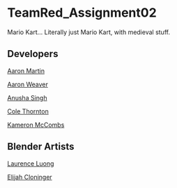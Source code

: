 # TeamRed_Assignment02
Mario Kart... Literally just Mario Kart, with medieval stuff.

## Developers
[Aaron Martin](https://github.com/Amart36)

[Aaron Weaver](https://github.com/Aaron-Weaver)

[Anusha Singh](https://github.com/anusha00zoa)

[Cole Thornton](https://github.com/Cthornton1993)

[Kameron McCombs](https://github.com/kam7713)

## Blender Artists

[Laurence Luong](https://github.com/Newbage)

[Elijah Cloninger]()
